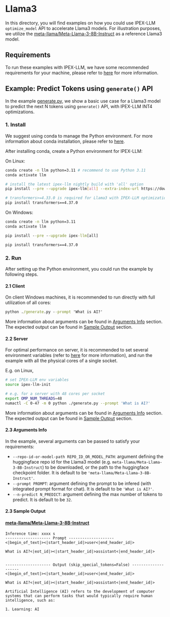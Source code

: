 # Llama3
In this directory, you will find examples on how you could use IPEX-LLM `optimize_model` API to accelerate Llama3 models. For illustration purposes, we utilize the [meta-llama/Meta-Llama-3-8B-Instruct](https://huggingface.co/meta-llama/Meta-Llama-3-8B-Instruct) as a reference Llama3 model.

## Requirements
To run these examples with IPEX-LLM, we have some recommended requirements for your machine, please refer to [here](../README.md#recommended-requirements) for more information.

## Example: Predict Tokens using `generate()` API
In the example [generate.py](./generate.py), we show a basic use case for a Llama3 model to predict the next N tokens using `generate()` API, with IPEX-LLM INT4 optimizations.
### 1. Install
We suggest using conda to manage the Python environment. For more information about conda installation, please refer to [here](https://conda-forge.org/download/).

After installing conda, create a Python environment for IPEX-LLM:

On Linux:

```bash
conda create -n llm python=3.11 # recommend to use Python 3.11
conda activate llm

# install the latest ipex-llm nightly build with 'all' option
pip install --pre --upgrade ipex-llm[all] --extra-index-url https://download.pytorch.org/whl/cpu

# transformers>=4.33.0 is required for Llama3 with IPEX-LLM optimizations
pip install transformers==4.37.0
```

On Windows:

```cmd
conda create -n llm python=3.11
conda activate llm

pip install --pre --upgrade ipex-llm[all]

pip install transformers==4.37.0
```

### 2. Run
After setting up the Python environment, you could run the example by following steps.

#### 2.1 Client
On client Windows machines, it is recommended to run directly with full utilization of all cores:
```cmd
python ./generate.py --prompt 'What is AI?'
```
More information about arguments can be found in [Arguments Info](#23-arguments-info) section. The expected output can be found in [Sample Output](#24-sample-output) section.

#### 2.2 Server
For optimal performance on server, it is recommended to set several environment variables (refer to [here](../README.md#best-known-configuration-on-linux) for more information), and run the example with all the physical cores of a single socket.

E.g. on Linux,
```bash
# set IPEX-LLM env variables
source ipex-llm-init

# e.g. for a server with 48 cores per socket
export OMP_NUM_THREADS=48
numactl -C 0-47 -m 0 python ./generate.py --prompt 'What is AI?'
```
More information about arguments can be found in [Arguments Info](#23-arguments-info) section. The expected output can be found in [Sample Output](#24-sample-output) section.

#### 2.3 Arguments Info
In the example, several arguments can be passed to satisfy your requirements:

- `--repo-id-or-model-path REPO_ID_OR_MODEL_PATH`: argument defining the huggingface repo id for the Llama3 model (e.g. `meta-llama/Meta-Llama-3-8B-Instruct`) to be downloaded, or the path to the huggingface checkpoint folder. It is default to be `'meta-llama/Meta-Llama-3-8B-Instruct'`.
- `--prompt PROMPT`: argument defining the prompt to be infered (with integrated prompt format for chat). It is default to be `'What is AI?'`.
- `--n-predict N_PREDICT`: argument defining the max number of tokens to predict. It is default to be `32`.

#### 2.3 Sample Output
#### [meta-llama/Meta-Llama-3-8B-Instruct](https://huggingface.co/meta-llama/Meta-Llama-3-8B-Instruct)
```log
Inference time: xxxx s
-------------------- Prompt --------------------
<|begin_of_text|><|start_header_id|>user<|end_header_id|>

What is AI?<|eot_id|><|start_header_id|>assistant<|end_header_id|>


-------------------- Output (skip_special_tokens=False) --------------------
<|begin_of_text|><|start_header_id|>user<|end_header_id|>

What is AI?<|eot_id|><|start_header_id|>assistant<|end_header_id|>

Artificial Intelligence (AI) refers to the development of computer systems that can perform tasks that would typically require human intelligence, such as:

1. Learning: AI
```
